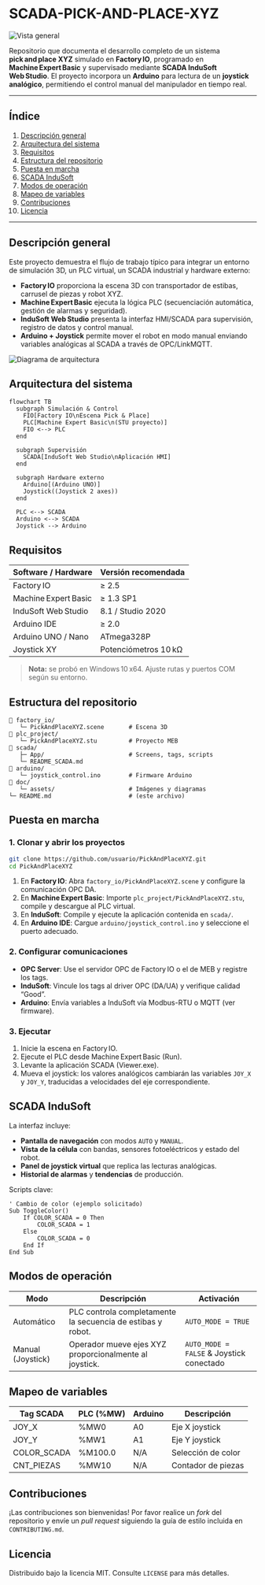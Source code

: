 # SCADA-PICK-AND-PLACE-XYZ

![Vista general](doc/assets/factory_io_scene.png)

Repositorio que documenta el desarrollo completo de un sistema **pick and place XYZ** simulado en **Factory IO**, programado en **Machine Expert Basic** y supervisado mediante **SCADA InduSoft Web Studio**. El proyecto incorpora un **Arduino** para lectura de un **joystick analógico**, permitiendo el control manual del manipulador en tiempo real.

---

## Índice

1. [Descripción general](#descripción-general)
2. [Arquitectura del sistema](#arquitectura-del-sistema)
3. [Requisitos](#requisitos)
4. [Estructura del repositorio](#estructura-del-repositorio)
5. [Puesta en marcha](#puesta-en-marcha)
6. [SCADA InduSoft](#scada-indusoft)
7. [Modos de operación](#modos-de-operación)
8. [Mapeo de variables](#mapeo-de-variables)
9. [Contribuciones](#contribuciones)
10. [Licencia](#licencia)

---

## Descripción general

Este proyecto demuestra el flujo de trabajo típico para integrar un entorno de simulación 3D, un PLC virtual, un SCADA industrial y hardware externo:

* **Factory IO** proporciona la escena 3D con transportador de estibas, carrusel de piezas y robot XYZ.
* **Machine Expert Basic** ejecuta la lógica PLC (secuenciación automática, gestión de alarmas y seguridad).
* **InduSoft Web Studio** presenta la interfaz HMI/SCADA para supervisión, registro de datos y control manual.
* **Arduino + Joystick** permite mover el robot en modo manual enviando variables analógicas al SCADA a través de OPC/LinkMQTT.

![Diagrama de arquitectura](doc/assets/architecture_diagram.png)

## Arquitectura del sistema

```mermaid
flowchart TB
  subgraph Simulación & Control
    FIO[Factory IO\nEscena Pick & Place]
    PLC[Machine Expert Basic\n(STU proyecto)]
    FIO <--> PLC
  end

  subgraph Supervisión
    SCADA[InduSoft Web Studio\nAplicación HMI]
  end

  subgraph Hardware externo
    Arduino[(Arduino UNO)]
    Joystick((Joystick 2 axes))
  end

  PLC <--> SCADA
  Arduino <--> SCADA
  Joystick --> Arduino
```

## Requisitos

| Software / Hardware  | Versión recomendada  |
| -------------------- | -------------------- |
| Factory IO           | ≥ 2.5                |
| Machine Expert Basic | ≥ 1.3 SP1            |
| InduSoft Web Studio  | 8.1 / Studio 2020    |
| Arduino IDE          | ≥ 2.0                |
| Arduino UNO / Nano   | ATmega328P           |
| Joystick XY          | Potenciómetros 10 kΩ |

> **Nota:** se probó en Windows 10 x64. Ajuste rutas y puertos COM según su entorno.

## Estructura del repositorio

```
📁 factory_io/
   └─ PickAndPlaceXYZ.scene       # Escena 3D
📁 plc_project/
   └─ PickAndPlaceXYZ.stu         # Proyecto MEB
📁 scada/
   ├─ App/                        # Screens, tags, scripts
   └─ README_SCADA.md
📁 arduino/
   └─ joystick_control.ino        # Firmware Arduino
📁 doc/
   └─ assets/                     # Imágenes y diagramas
└─ README.md                      # (este archivo)
```

## Puesta en marcha

### 1. Clonar y abrir los proyectos

```bash
git clone https://github.com/usuario/PickAndPlaceXYZ.git
cd PickAndPlaceXYZ
```

1. En **Factory IO**: Abra `factory_io/PickAndPlaceXYZ.scene` y configure la comunicación OPC DA.
2. En **Machine Expert Basic**: Importe `plc_project/PickAndPlaceXYZ.stu`, compile y descargue al PLC virtual.
3. En **InduSoft**: Compile y ejecute la aplicación contenida en `scada/`.
4. En **Arduino IDE**: Cargue `arduino/joystick_control.ino` y seleccione el puerto adecuado.

### 2. Configurar comunicaciones

* **OPC Server**: Use el servidor OPC de Factory IO o el de MEB y registre los tags.
* **InduSoft**: Vincule los tags al driver OPC (DA/UA) y verifique calidad “Good”.
* **Arduino**: Envía variables a InduSoft vía Modbus-RTU o MQTT (ver firmware).

### 3. Ejecutar

1. Inicie la escena en Factory IO.
2. Ejecute el PLC desde Machine Expert Basic (Run).
3. Levante la aplicación SCADA (Viewer.exe).
4. Mueva el joystick: los valores analógicos cambiarán las variables `JOY_X` y `JOY_Y`, traducidas a velocidades del eje correspondiente.

## SCADA InduSoft

La interfaz incluye:

* **Pantalla de navegación** con modos `AUTO` y `MANUAL`.
* **Vista de la célula** con bandas, sensores fotoeléctricos y estado del robot.
* **Panel de joystick virtual** que replica las lecturas analógicas.
* **Historial de alarmas** y **tendencias** de producción.

Scripts clave:

```vbscript
' Cambio de color (ejemplo solicitado)
Sub ToggleColor()
    If COLOR_SCADA = 0 Then
        COLOR_SCADA = 1
    Else
        COLOR_SCADA = 0
    End If
End Sub
```

## Modos de operación

| Modo              | Descripción                                                 | Activación                               |
| ----------------- | ----------------------------------------------------------- | ---------------------------------------- |
| Automático        | PLC controla completamente la secuencia de estibas y robot. | `AUTO_MODE = TRUE`                       |
| Manual (Joystick) | Operador mueve ejes XYZ proporcionalmente al joystick.      | `AUTO_MODE = FALSE` & Joystick conectado |

## Mapeo de variables

| Tag SCADA    | PLC (%MW) | Arduino | Descripción        |
| ------------ | --------- | ------- | ------------------ |
| JOY\_X       | %MW0      | A0      | Eje X joystick     |
| JOY\_Y       | %MW1      | A1      | Eje Y joystick     |
| COLOR\_SCADA | %M100.0   | N/A     | Selección de color |
| CNT\_PIEZAS  | %MW10     | N/A     | Contador de piezas |

## Contribuciones

¡Las contribuciones son bienvenidas! Por favor realice un *fork* del repositorio y envíe un *pull request* siguiendo la guía de estilo incluida en `CONTRIBUTING.md`.

## Licencia

Distribuido bajo la licencia MIT. Consulte `LICENSE` para más detalles.

